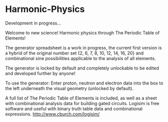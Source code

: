 # Harmonic-Physics
Development in progress... 

Welcome to new science! 
Harmonic physics through The Periodic Table of Elements! 

The generator spreadsheet is a work in progress, the current first version is a hybrid of the original number set {2, 6, 7, 8, 10, 12, 14, 16, 20}
and combinational sine possibilities applicable to the analysis of all elements. 

The generator is locked by default and completely unlockable to be edited and developed further by anyone! 

To use the generator: Enter proton, neutron and electron data into the box to the left underneath the visual geometry (unlocked by default).

A full list of The Periodic Table of Elements is included, as well as a sheet with combinational analysis data for building gated circuits.
Logisim is free software and useful with binary truth table data and combinational expressions. http://www.cburch.com/logisim/
